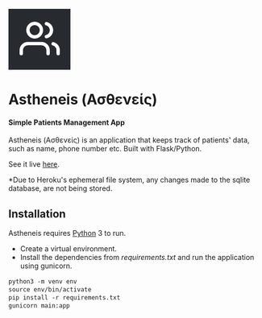 ![logo](static/img/icon.png)
# Astheneis (Ασθενείς)

#### Simple Patients Management App

Astheneis (Ασθενείς) is an application that keeps track of patients' data, such as name, phone number etc.
Built with Flask/Python.

See it live [here](https://astheneis.herokuapp.com).

*Due to Heroku's ephemeral file system, any changes made to the sqlite database, are not being stored.

## Installation

Astheneis requires [Python](https://www.python.org/) 3 to run.
- Create a virtual environment.
- Install the dependencies from _requirements.txt_ and run the application using gunicorn.

```
python3 -m venv env
source env/bin/activate
pip install -r requirements.txt
gunicorn main:app
```